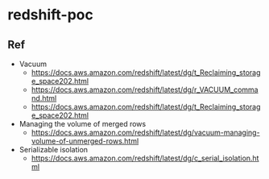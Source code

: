 # redshift-poc

## Ref
- Vacuum
	- https://docs.aws.amazon.com/redshift/latest/dg/t_Reclaiming_storage_space202.html
	- https://docs.aws.amazon.com/redshift/latest/dg/r_VACUUM_command.html
	- https://docs.aws.amazon.com/redshift/latest/dg/t_Reclaiming_storage_space202.html
- Managing the volume of merged rows
	- https://docs.aws.amazon.com/redshift/latest/dg/vacuum-managing-volume-of-unmerged-rows.html
- Serializable isolation
	- https://docs.aws.amazon.com/redshift/latest/dg/c_serial_isolation.html